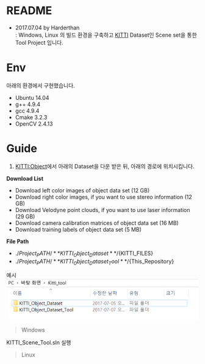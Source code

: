 # README    

- 2017.07.04 by Harderthan  
: Windows, Linux 의 빌드 환경을 구축하고 [KITTI](http://www.cvlibs.net/datasets/kitti/) Dataset인 Scene set을 통한 Tool Project 입니다.

# Env
아래의 환경에서 구현했습니다.

- Ubuntu 14.04
- g++ 4.9.4
- gcc 4.9.4
- Cmake 3.2.3
- OpenCV 2.4.13

# Guide

1. [KITTI:Object](http://www.cvlibs.net/datasets/kitti/eval_object.php)에서 아래의 Dataset을 다운 받은 뒤, 아래의 경로에 위치시킵니다.

 **Download List**   
   - Download left color images of object data set (12 GB)
   - Download right color images, if you want to use stereo information (12 GB)
   - Download Velodyne point clouds, if you want to use laser information (29 GB)
   - Download camera calibration matrices of object data set (16 MB)
   - Download training labels of object data set (5 MB)

 **File Path**
   - ./${Project_PATH}/**KITTI_Object_Dataset**/${KITTI_FILES}
   - ./${Project_PATH}/**KITTI_Object_Dataset_Tool**/${This_Repository}

예시 </br> ![GitHub Logo](./Home/image01.png)

> Windows  

KITTI_Scene_Tool.sln 실행

> Linux
